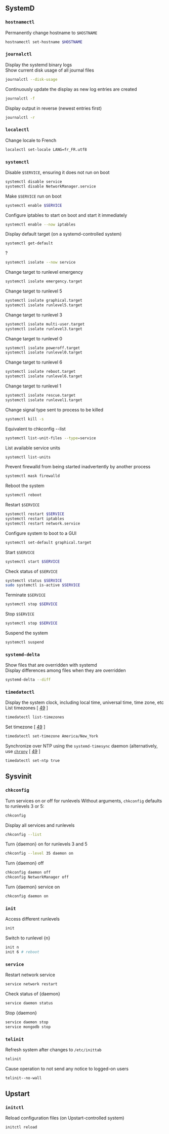 
## SystemD
### `hostnamectl`
Permanently change hostname to `$HOSTNAME`
```sh
hostnamectl set-hostname $HOSTNAME
```

### `journalctl`
Display the systemd binary logs\
Show current disk usage of all journal files
```sh
journalctl --disk-usage
```
Continuously update the display as new log entries are created
```sh
journalctl -f
```
Display output in reverse (newest entries first)
```sh
journalctl -r
```

### `localectl`
Change locale to French
```sh
localectl set-locale LANG=fr_FR.utf8
```

### `systemctl`
Disable `$SERVICE`, ensuring it does not run on boot
```sh
systemctl disable service
systemctl disable NetworkManager.service
```
Make `$SERVICE` run on boot 
```sh
systemctl enable $SERVICE
```
Configure iptables to start on boot and start it immediately
```sh
systemctl enable --now iptables
```
Display default target (on a systemd-controlled system)
```sh
systemctl get-default 
```
?
```sh
systemctl isolate --now service
```
Change target to runlevel emergency
```sh
systemctl isolate emergency.target
```
Change target to runlevel 5
```sh
systemctl isolate graphical.target
systemctl isolate runlevel5.target
```
Change target to runlevel 3
```sh
systemctl isolate multi-user.target
systemctl isolate runlevel3.target
```
Change target to runlevel 0
```sh
systemctl isolate poweroff.target
systemctl isolate runlevel0.target
```
Change target to runlevel 6
```sh
systemctl isolate reboot.target
systemctl isolate runlevel6.target
```
Change target to runlevel 1
```sh
systemctl isolate rescue.target
systemctl isolate runlevel1.target
```
Change signal type sent to process to be killed
```sh
systemctl kill -s
```
Equivalent to chkconfig --list
```sh
systemctl list-unit-files --type=service
```
List available service units
```sh
systemctl list-units
```
Prevent firewalld from being started inadvertently by another process
```sh
systemctl mask firewalld
```
Reboot the system
```sh
systemctl reboot
```
Restart `$SERVICE`
```sh
systemctl restart $SERVICE
systemctl restart iptables
systemctl restart network.service
```
Configure system to boot to a GUI
```sh
systemctl set-default graphical.target
```
Start `$SERVICE`
```sh
systemctl start $SERVICE
```
Check status of `$SERVICE`
```sh
systemctl status $SERVICE
sudo systemctl is-active $SERVICE
```
Terminate `$SERVICE`
```sh
systemctl stop $SERVICE
```
Stop `$SERVICE`
```sh
systemctl stop $SERVICE
```
Suspend the system
```sh
systemctl suspend
```

### `systemd-delta`
Show files that are overridden with systemd\
Display differences among files when they are overridden
```sh
systemd-delta --diff
```

### `timedatectl`
Display the system clock, including local time, universal time, time zone, etc\
List timezones [ [49](sources.md) ]
```sh
timedatectl list-timezones
```
Set timezone [ [49](sources.md) ]
```sh
timedatectl set-timezone America/New_York
```
Synchronize over NTP using the `systemd-timesync` daemon (alternatively, use [`chrony`](#chrony) [ [49](sources.md) ]
```sh
timedatectl set-ntp true
```

## Sysvinit
### `chkconfig`
Turn services on or off for runlevels
Without arguments, `chkconfig` defaults to runlevels 3 or 5:
```sh
chkconfig
```
Display all services and runlevels
```sh
chkconfig --list
```
Turn {daemon} on for runlevels 3 and 5
```sh
chkconfig --level 35 daemon on
```
Turn {daemon} off
```sh
chkconfig daemon off
chkconfig NetworkManager off
```
Turn {daemon} service on
```sh
chkconfig daemon on
```

### `init`
Access different runlevels
```sh
init 
```
Switch to runlevel {n}
```sh
init n
init 6 # reboot
```

### `service`
Restart network service 
```sh
service network restart
```
Check status of {daemon}
```sh
service daemon status
```
Stop {daemon}
```sh
service daemon stop
service mongodb stop
```

### `telinit`
Refresh system after changes to `/etc/inittab`
```sh
telinit 
```
Cause operation to not send any notice to logged-on users
```sh
telinit--no-wall
```


## Upstart
### `initctl`
Reload configuration files (on Upstart-controlled system)
```sh
initctl reload
```